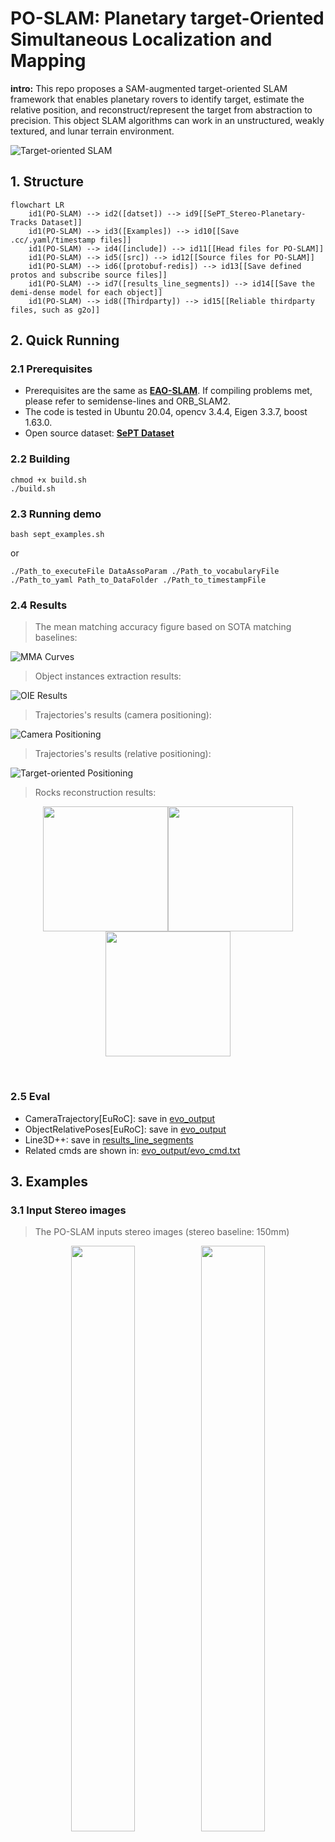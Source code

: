 # PO-SLAM: Planetary target-Oriented Simultaneous Localization and Mapping

  **intro:** This repo proposes a SAM-augmented target-oriented SLAM framework that enables planetary rovers to identify target, estimate the relative position, and reconstruct/represent the target from abstraction to precision. This object SLAM algorithms can work in an unstructured, weakly textured, and lunar terrain environment.

  ![Target-oriented SLAM](https://github.com/miaTian99/PO-SLAM/blob/main/figures/object-oriented_SLAM.png)

## 1. Structure

```mermaid
flowchart LR
	id1(PO-SLAM) --> id2([datset]) --> id9[[SePT_Stereo-Planetary-Tracks Dataset]]
	id1(PO-SLAM) --> id3([Examples]) --> id10[[Save .cc/.yaml/timestamp files]]
	id1(PO-SLAM) --> id4([include]) --> id11[[Head files for PO-SLAM]]
	id1(PO-SLAM) --> id5([src]) --> id12[[Source files for PO-SLAM]]
	id1(PO-SLAM) --> id6([protobuf-redis]) --> id13[[Save defined protos and subscribe source files]]
	id1(PO-SLAM) --> id7([results_line_segments]) --> id14[[Save the demi-dense model for each object]]
	id1(PO-SLAM) --> id8([Thirdparty]) --> id15[[Reliable thirdparty files, such as g2o]]
```

## 2. Quick Running
### 2.1 Prerequisites
+ Prerequisites are the same as [**EAO-SLAM**](https://github.com/yanmin-wu/EAO-SLAM). If compiling problems met, please refer to semidense-lines and ORB_SLAM2.
+ The code is tested in Ubuntu 20.04, opencv 3.4.4, Eigen 3.3.7, boost 1.63.0.
+ Open source dataset: [**SePT Dataset**](https://github.com/miaTian99/SePT_Stereo-Planetary-Tracks) 
### 2.2 Building
```
chmod +x build.sh
./build.sh
``` 
### 2.3 Running demo
```
bash sept_examples.sh
``` 
or
``` 
./Path_to_executeFile DataAssoParam ./Path_to_vocabularyFile ./Path_to_yaml Path_to_DataFolder ./Path_to_timestampFile
``` 
### 2.4 Results

> The mean matching accuracy figure based on SOTA matching baselines:

![MMA Curves](https://github.com/miaTian99/PO-SLAM/blob/main/figures/mma_curves.png)

> Object instances extraction results:

![OIE Results](https://github.com/miaTian99/PO-SLAM/blob/main/figures/OIE_results.jpg)

> Trajectories's results (camera positioning):

<!-- <figure>
  <p align="center" >
    <img src="https://github.com/miaTian99/PO-SLAM/blob/main/figures/relative_positioning.png" width="49%"><img src="https://github.com/miaTian99/PO-SLAM/blob/main/figures/relative_positioning.png" width="49%">
  </p>
</figure> -->

![Camera Positioning](https://github.com/miaTian99/PO-SLAM/blob/main/figures/camera_positioning.png)


> Trajectories's results (relative positioning):

![Target-oriented Positioning](https://github.com/miaTian99/PO-SLAM/blob/main/figures/relative_positioning.png)

> Rocks reconstruction results:

<figure>
  <p align="center" >
    <img src="https://github.com/miaTian99/PO-SLAM/blob/main/figures/rock2_model.png" height="200x"><img src="https://github.com/miaTian99/PO-SLAM/blob/main/figures/rock2_point_clouds.gif" height="200px"><img src="https://github.com/miaTian99/PO-SLAM/blob/main/figures/rock2_mesh.gif" height="200px">
  </p>
</figure> 
&nbsp;

### 2.5 Eval
+ CameraTrajectory[EuRoC]: save in [evo_output](https://github.com/miaTian99/PO-SLAM/blob/main/evo_output)
+ ObjectRelativePoses[EuRoC]: save in [evo_output](https://github.com/miaTian99/PO-SLAM/blob/main/evo_output)
+ Line3D++: save in [results_line_segments](https://github.com/miaTian99/PO-SLAM/blob/main/results_line_segments)
+ Related cmds are shown in: [evo_output/evo_cmd.txt](https://github.com/miaTian99/PO-SLAM/blob/main/evo_output/evo_cmd.txt)
## 3. Examples
### 3.1 Input Stereo images

> The PO-SLAM inputs stereo images (stereo baseline: 150mm)

<figure>
  <p align="center" >
    <img src="https://github.com/miaTian99/PO-SLAM/blob/main/figures/left.png" width="49%"><img src="https://github.com/miaTian99/PO-SLAM/blob/main/figures/right.png" width="49%">
  </p>
</figure> 
&nbsp;

### 3.2 Prepare object extraction for data association

> The patch2pix is utilized for image matching (left camera), an example result is: 

![Image matching result](https://github.com/miaTian99/PO-SLAM/blob/main/figures/image_matching_result.png)

> The keypoints work as prompt in SAM, then we got:

<figure>
  <p align="center" >
    <img src="https://github.com/miaTian99/PO-SLAM/blob/main/figures/mask_with_kps.png" width="49%"> <img src="https://github.com/miaTian99/PO-SLAM/blob/main/figures/SAM_result.png" width="49%">
  </p>
</figure>
&nbsp;

> As shown in left image above, the minimum bounding boxes (i.e., [objectID, x, y, w, h, confidence]) are obtained and saved as txt files, which can be used as offline input for PO-SLAM. 

> PS: these boxes can generate 1FPS by running protobuf+redis scripts ([subscribe_semanticStereo.cc](https://github.com/miaTian99/PO-SLAM/blob/main/protobuf-redis/src/subscribe_semanticStereo.cc)).

### 3.3 Run PO-SLAM for Lunar01(SePT01)

  ```
  ./build.sh
  bash sept_examples.sh
  ``` 
or
  ```
  ./build.sh
  ./Examples/Stereo/stereo_SePT EAO ./Vocabulary/ORBvoc.bin ./Examples/Stereo/SePT01.yaml ./dataset/SePT/SePT01 ./Examples/Stereo/TimeStamps/SePT01.txt
  ```
> The running demo is like: 

![Running Demo](https://github.com/miaTian99/PO-SLAM/blob/main/figures/running_windows.png)

### 3.4 Results

+ CameraTrajectory: save in [evo_output](https://github.com/miaTian99/PO-SLAM/blob/main/evo_output)
+ ObjectRelativePoses: save in [evo_output](https://github.com/miaTian99/PO-SLAM/blob/main/evo_output)
+ Semi-dense reconstruction for Rock1: save in [results_line_segments](https://github.com/miaTian99/PO-SLAM/blob/main/results_line_segments)

## 4. Video
-  Local: the demo video is saved in 902
- demo: [Youtube](https://youtu.be/zQ4hKNucBUo)
## 5. Notes
-  First time before running: remove all cmake build files in all folders
- Defualt execute file is: [stereo_SePT.cc](https://github.com/miaTian99/PO-SLAM/blob/main/Examples/Stereo/stereo_SePT.cc)
- Defualt segmentFusion image: left camera
- Defualt protoFile and its execute file are located in: [offline_bbox.proto](https://github.com/miaTian99/PO-SLAM/blob/main/protobuf-redis/proto/offline_bbox.proto) and [subscribe_semanticStereo.cc](https://github.com/miaTian99/PO-SLAM/blob/main/protobuf-redis/src/subscribe_semanticStereo.cc)
- To record logs, please use:

    ```
    bash sept_examples.sh > log.txt
    ``` 

## 6. Acknowledgement
Thanks to following works: [**Image-Matching-Toolbox**](https://github.com/GrumpyZhou/image-matching-toolbox), [**SAM**](https://github.com/facebookresearch/segment-anything), and [**EAO-SLAM**](https://github.com/yanmin-wu/EAO-SLAM).
- (**Patch2Pix**) Q. Zhou, T. Sattler and L. Leal-Taixé, "Patch2Pix: Epipolar-Guided Pixel-Level Correspondences," CVPR 2021, Nashville, TN, USA, 2021, pp. 4667-4676. [Paper](https://arxiv.org/abs/2012.01909/). 
- (**SAM**) Kirillov, Alexander and Mintun, Eric and Ravi, Nikhila and et al., "Segment Anything," 2023, CoRR. [paper](https://ai.meta.com/research/publications/segment-anything/).
- (**EAO-SLAM**) Y. Wu, Y. Zhang, D. Zhu, Y. Feng, S. Coleman and D. Kerr, "EAO-SLAM: Monocular Semi-Dense Object SLAM Based on Ensemble Data Association," IROS 2020, Las Vegas, NV, USA, 2020, pp. 4966-4973. [Paper](https://ieeexplore.ieee.org/abstract/document/9341757).

##  7. Contact
- Author: Yaolin Tian (email: tianyaolin21@mails.ucas.ac.cn)
-  Corresponding author:  [Xue Wan*](https://people.ucas.ac.cn/~wanxue), Email:  [wanxue@csu.ac.cn](mailto:wanxue@csu.ac.cn)
- The paper is under submitting

    ```
    @article{Yaolin2024,
      title={LO-SLAM: Lunar Object-centric SLAM using Point Prompted SAM for Data Association},
      author={Yaolin Tian, Xue Wan, Shengyang Zhang, Jianhong Zuo, Yadong Shao, and Mengmeng Yang},
      year={2024},
      eprinttype={techRxiv},
      doi={10.36227/techrxiv.170975343.37379344/v1}
    }
    ```